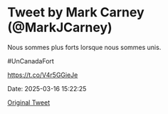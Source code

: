 # Tweet by Mark Carney (@MarkJCarney)

Nous sommes plus forts lorsque nous sommes unis.

#UnCanadaFort

https://t.co/V4r5GGieJe

Date: 2025-03-16 15:22:25

[Original Tweet](https://x.com/MarkJCarney/status/1901292980092150055)

